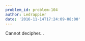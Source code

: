 ```yaml
---
problem_id: problem-104
author: Ledrappier
date: '2016-11-14T17:24:09-08:00'
---
```

Cannot decipher...

